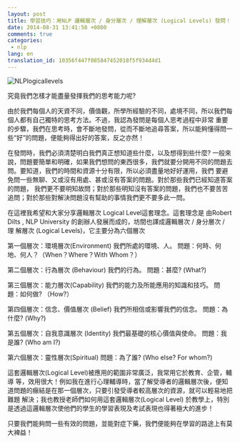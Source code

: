 ```yaml
---
layout: post
title: 學習技巧：用NLP 邏輯層次 / 身分層次 / 理解層次 (Logical Levels) 發問！
date: 2014-08-31 13:41:58 +0800
comments: true
categories:
 - nlp
lang: en
translation_id: 10356f447f085847452018f5f934d4d1
---
```


![NLPlogicallevels](/assets/images/le/NLPlogicallevel.jpeg "NLPlogicallevels")

究竟我們怎樣才能盡量發揮我們的思考能力呢?

由於我們每個人的天資不同，價值觀，所學所經驗的不同，處境不同，所以我們每個人都有自己獨特的思考方法。不過，我認為發問是每個人思考過程中非常 重要的步驟，我們在思考時，會不斷地發問，從而不斷地追尋答案，所以能夠懂得問一些“好”的問題，便能夠得出好的答案，反之亦然！

在發問時，我們必須清楚明白我們真正想知道些什麼，以及想得到些什麼? 一般來說，問題要簡單和明確，如果我們想問的東西很多，我們就要分開用不同的問題去問。要知道，我們的時間和資源十分有限，所以必須盡量地好好運用，我們 要避免問一些無聊、又或沒有用處、甚或沒有答案的問題。對於那些我們已經知道答案的問題， 我們更不要明知故問；對於那些明知沒有答案的問題，我們也不要苦苦追問；對於那些對解決問題沒有幫助的事情我們更不要多此一問。

在這裡我希望和大家分享邏輯層次 Logical Level這套理念。這套理念是 由Robert Dilts , NLP University 的創辦人發展而成的，坊間也譯成邏輯層次 / 身分層次 / 理 解層次 (Logical Levels)，它主要分為六個層次

第一個層次：環境層次(Environment)
我們所處的環境、人。
問題：何時、何地、何人？（When？Where？With Whom？）

第二個層次：行為層次 (Behaviour)
我們的行為。
問題：甚麼? (What?)

第三個層次：能力層次(Capability)
我們的能力及所能應用的知識和技巧。
問題：如何做? （How?）

第四個層次：信念、價值層次 (Belief)
我們所相信或影響我們的信念。
問題：為什麼? (Why?)

第五個層次：自我意識層次 (Identity)
我們最基礎的核心價值與使命。
問題：我是誰? (Who am I?)

第六個層次：靈性層次(Spiritual)
問題：為了誰? (Who else? For whom?)

這套邏輯層次(Logical Level)被應用的範圍非常廣泛，我常用它於教育、企管，輔導 等，效用很大！例如我在進行心理輔導時，當了解受導者的邏輯層次後，便知道問題的癥結是在那一個層次，只要引發受導者較高層次的資源，就可以輕易地把難題 解決；我也教授老師們如何用這套邏輯層次(Logical Level) 於教學上，特別是透過這邏輯層次使他們的學生的學習表現及考試表現也得著極大的進步！

只要我們能夠問一些有效的問題，並能對症下藥，我們便能夠在學習的路途上有莫大裨益！
